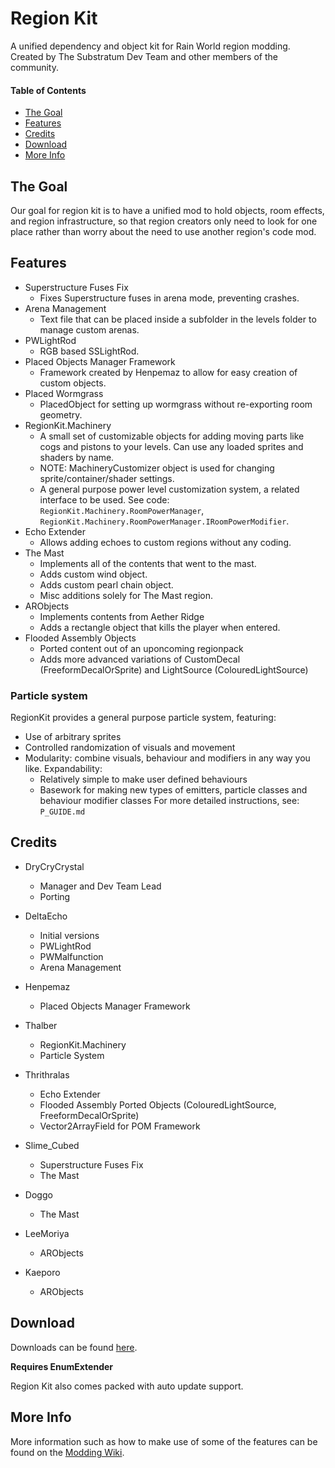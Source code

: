 # Region Kit

A unified dependency and object kit for Rain World region modding. Created by The Substratum Dev Team and other members of the community.

#### Table of Contents
- [The Goal](#the-goal)
- [Features](#features)
- [Credits](#credits)
- [Download](#download)
- [More Info](#more-info)


## The Goal

Our goal for region kit is to have a unified mod to hold objects, room effects, and region infrastructure, so that region creators only need to look for one place rather than worry about the need to use another region's code mod. 


## Features

- Superstructure Fuses Fix
  - Fixes Superstructure fuses in arena mode, preventing crashes.
- Arena Management
  - Text file that can be placed inside a subfolder in the levels folder to manage custom arenas.
- PWLightRod
  - RGB based SSLightRod.
- Placed Objects Manager Framework
  - Framework created by Henpemaz to allow for easy creation of custom objects.
- Placed Wormgrass
  - PlacedObject for setting up wormgrass without re-exporting room geometry.
- RegionKit.Machinery
  - A small set of customizable objects for adding moving parts like cogs and pistons to your levels. Can use any loaded sprites and shaders by name.
  - NOTE: MachineryCustomizer object is used for changing sprite/container/shader settings.
  - A general purpose power level customization system, a related interface to be used. See code: `RegionKit.Machinery.RoomPowerManager`, `RegionKit.Machinery.RoomPowerManager.IRoomPowerModifier`.
- Echo Extender
	- Allows adding echoes to custom regions without any coding.
- The Mast
	- Implements all of the contents that went to the mast.
	- Adds custom wind object.
	- Adds custom pearl chain object.
	- Misc additions solely for The Mast region.
- ARObjects
	- Implements contents from Aether Ridge
	- Adds a rectangle object that kills the player when entered.
- Flooded Assembly Objects
	- Ported content out of an uponcoming regionpack
	- Adds more advanced variations of CustomDecal (FreeformDecalOrSprite) and LightSource (ColouredLightSource)

  
### Particle system

 RegionKit provides a general purpose particle system, featuring:
  - Use of arbitrary sprites
  - Controlled randomization of visuals and movement
  - Modularity: combine visuals, behaviour and modifiers in any way you like.
 Expandability:
	- Relatively simple to make user defined behaviours
	- Basework for making new types of emitters, particle classes and behaviour modifier classes
For more detailed instructions, see: `P_GUIDE.md`


## Credits

- DryCryCrystal 
	- Manager and Dev Team Lead
	- Porting

- DeltaEcho
	- Initial versions
	- PWLightRod
	- PWMalfunction
	- Arena Management

- Henpemaz
	- Placed Objects Manager Framework

- Thalber
	- RegionKit.Machinery
	- Particle System

- Thrithralas
	- Echo Extender
	- Flooded Assembly Ported Objects (ColouredLightSource, FreeformDecalOrSprite)
	- Vector2ArrayField for POM Framework

- Slime_Cubed
	- Superstructure Fuses Fix
	- The Mast

- Doggo
	- The Mast

- LeeMoriya
	- ARObjects

- Kaeporo
	- ARObjects


## Download
Downloads can be found [here](https://github.com/DryCryCrystal/Region-Kit/releases/latest).

**Requires EnumExtender**

Region Kit also comes packed with auto update support.


## More Info

More information such as how to make use of some of the features can be found on the [Modding Wiki](https://rain-world-modding.github.io/).
